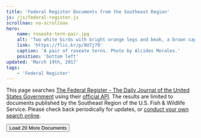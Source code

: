 ```yaml
---
title: 'Federal Register Documents from the Southeast Region'
js: /js/federal-register.js
scrollnav: no-scrollnav
hero:
    name: roseate-tern-pair.jpg
    alt: 'Two white birds with bright orange legs and beak, a brown cap and grey feathers on their wings.'
    link: 'https://flic.kr/p/9U7j79'
    caption: 'A pair of roseate terns. Photo by Alcides Morales.'
    position: 'bottom left'
updated: 'March 19th, 2017'
tags:
    - 'Federal Register'
---
```


This page searches [The Federal Register - The Daily Journal of the United States Government](https://www.federalregister.gov) using their [official API](https://www.federalregister.gov/blog/learn/developers).  The results are limited to documents published by the Southeast Region of the U.S. Fish &amp; Wildlife Service.  Please check back periodically for updates, or [conduct your own search online](https://www.federalregister.gov/articles/search?).

<ul class="register-list"></ul>
<button id="load-more-fr-docs">Load 20 More Documents</button>
